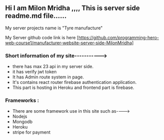 ## Hi I am Milon Mridha ,,,, This is  server side  readme.md file......

My server projects name is "Tyre manufacture"

 My Server github  code link is here [https://github.com/programming-hero-web-course1/manufacturer-website-server-side-MilonMridha]


### Short information of my site----------->
- there has max 23 api in my server side.
- it has verify jwt token
- It has Admin route system in  page.
- It's contains react router firebase authentication  application.
- This part is hosting in Heroku and frontend part is firebase.
### Frameworks :
- There are some framework use in this site such as---->
- Nodejs
- Mongodb
- Heroku
- stripe for payment